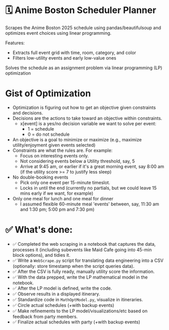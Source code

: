 # 🗓 Anime Boston Scheduler Planner
Scrapes the Anime Boston 2025 schedule using pandas/beautifulsoup and optimizes event choices using linear programming.

Features:
- Extracts full event grid with time, room, category, and color
- Filters low-utility events and early low-value ones

Solves the schedule as an assignment problem via linear programming (LP) optimization

# Gist of Optimization
- Optimization is figuring out how to get an objective given constraints and decisions.
- Decisions are the actions to take toward an objective within constraints. 
  - x[event] is a yes/no decision variable we want to solve per event:
    - 1 = schedule
    - 0 = do not schedule
- An objective is a goal to minimize or maximize (e.g., maximize utility/enjoyment given events selected)
- Constraints are what the rules are. For example:
  - Focus on interesting events only.
  - Not considering events below a Utility threshold, say, 5
  - Arrive at 9:45 am, or earlier if it's a great morning event, say 8:00 am (if the utility score >= 7 to justify less sleep)
- No double-booking events
  - Pick only one event per 15-minute timeslot.
  - Locks in until the end (currently no partials, but we could leave 15 mins early if we want, for example)
- Only one meal for lunch and one meal for dinner
  - I assumed flexible 60-minute meal 'events' between, say, 11:30 am and 1:30 pm; 5:00 pm and 7:30 pm)

# ✅ What's done:
- ✅ Completed the web scraping in a notebook that captures the data, processes it (including subevents like Maid Cafe going into 45-min block options), and tidies it.
- ✅ Write a `WebScrape.py` script for translating data engineering into a CSV (optionally: store timestamp when the script queries data).
- ✅ After the CSV is fully ready, manually utility score the information.
- ✅ With the data prepped, write the LP mathematical model in the notebook.
- ✅ After the LP model is defined, write the code.
- ✅ Observe results in a displayed itinerary.
- ✅ Standardize code in `MathOptModel.py`, visualize in itineraries.
- ✅ Circle actual schedules (+with backup events)
- ✅ Make refinements to the LP model/visualizations/etc based on feedback from party members.
- ✅ Finalize actual schedules with party (+with backup events)
